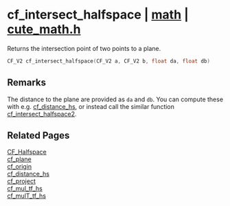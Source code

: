 # cf_intersect_halfspace | [math](https://github.com/RandyGaul/cute_framework/blob/master/docs/math_readme.md) | [cute_math.h](https://github.com/RandyGaul/cute_framework/blob/master/include/cute_math.h)

Returns the intersection point of two points to a plane.

```cpp
CF_V2 cf_intersect_halfspace(CF_V2 a, CF_V2 b, float da, float db)
```

## Remarks

The distance to the plane are provided as `da` and `db`. You can compute these with e.g. [cf_distance_hs](https://github.com/RandyGaul/cute_framework/blob/master/docs/math/cf_distance_hs.md), or instead
call the similar function [cf_intersect_halfspace2](https://github.com/RandyGaul/cute_framework/blob/master/docs/math/cf_intersect_halfspace2.md).

## Related Pages

[CF_Halfspace](https://github.com/RandyGaul/cute_framework/blob/master/docs/math/cf_halfspace.md)  
[cf_plane](https://github.com/RandyGaul/cute_framework/blob/master/docs/math/cf_plane.md)  
[cf_origin](https://github.com/RandyGaul/cute_framework/blob/master/docs/math/cf_origin.md)  
[cf_distance_hs](https://github.com/RandyGaul/cute_framework/blob/master/docs/math/cf_distance_hs.md)  
[cf_project](https://github.com/RandyGaul/cute_framework/blob/master/docs/math/cf_project.md)  
[cf_mul_tf_hs](https://github.com/RandyGaul/cute_framework/blob/master/docs/math/cf_mul_tf_hs.md)  
[cf_mulT_tf_hs](https://github.com/RandyGaul/cute_framework/blob/master/docs/math/cf_mult_tf_hs.md)  
